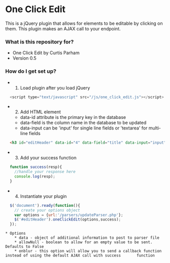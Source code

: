 # One Click Edit #

This is a jQuery plugin that allows for elements to be editable by clicking on them. This
plugin makes an AJAX call to your endpoint.

### What is this repository for? ###

* One Click Edit by Curtis Parham
* Version 0.5

### How do I get set up? ###

* 1. Load plugin after you load jQuery

```javascript
  <script type="text/javascript" src="/js/one_click_edit.js"></script>
```

* 2. Add HTML element
    * data-id attribute is the primary key in the database
    * data-field is the column name in the database to be updated
    * data-input can be 'input' for single line fields or 'textarea' for multi-line fields

```html
  <h3 id="editHeader" data-id="4" data-field="title" data-input="input">Starting Text</h3>
```

* 3. Add your success function

```javascript
  function success(resp){
    //handle your response here
    console.log(resp);
  }
```

* 4. Instantiate your plugin

```javascript
  $('document').ready(function(){
    // create your options object
    var options = {url:'/parsers/updateParser.php'};
    $('#editHeader').oneClickEdit(options,success);
  });
```

    * Options
        * data - object of additional information to post to parser file
        * allowNull - boolean to allow for an empty value to be sent. Defaults to False
        * onblur - this option will allow you to send a callback function instead of using the default AJAX call with success       function